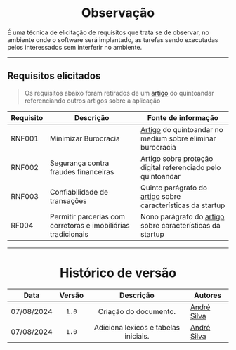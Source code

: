<div style="text-align: center;">

# Observação 

</div>

É uma técnica de elicitação de requisitos que trata se de observar, no ambiente onde o software será implantado, as tarefas sendo executadas pelos interessados sem interferir no ambiente.

---

## Requisitos elicitados

> Os requisitos abaixo foram retirados de um [artigo](https://noticias.quintoandar.com.br/quinto-andar-elimina-burocracia-no-aluguel-e-inicia-compra-e-venda-de-im%C3%B3veis-3f3f03a273ff) do quintoandar referenciando outros artigos sobre a aplicação

| Requisito | Descrição | Fonte de informação |
| --------- | --------- | ------------------- |
| RNF001    | Minimizar Burocracia | [Artigo](https://www.jornaldocomercio.com/_conteudo/marcas_2020/noticias/2020/02/726908-quinto-andar-elimina-burocracia-no-aluguel-e-inicia-teste-para-compra-e-venda-de-imoveis.html) do quintoandar no medium sobre eliminar burocracia |
| RNF002    | Segurança contra fraudes financeiras | [Artigo](https://www.otempo.com.br/opiniao/artigos/imovel-e-cliente-protegidos-1.2303941) sobre proteção digital referenciado pelo quintoandar |
| RNF003    | Confiabilidade de transações | Quinto parágrafo do [artigo](https://www.jornaldocomercio.com/_conteudo/marcas_2020/noticias/2020/02/726908-quinto-andar-elimina-burocracia-no-aluguel-e-inicia-teste-para-compra-e-venda-de-imoveis.html) sobre características da startup |
| RF004     | Permitir parcerias com corretoras e imobiliárias tradicionais | Nono parágrafo do [artigo](https://www.jornaldocomercio.com/_conteudo/marcas_2020/noticias/2020/02/726908-quinto-andar-elimina-burocracia-no-aluguel-e-inicia-teste-para-compra-e-venda-de-imoveis.html) sobre características da startup |

---

<div style="text-align: center;">

# Histórico de versão

</div>

<div style="margin: 0 auto; width: fit-content;">

|    Data    | Versão |              Descrição               | Autores                                                                                                                                                                                      |
|:----------:|:------:|:------------------------------------:|----------------------------------------------------------------------------------------------------------------------------------------------------------------------------------------------|
| 07/08/2024 | `1.0`  |        Criação do documento.         | [André Silva](https://github.com/Hunter104) |
| 07/08/2024 | `1.0`  | Adiciona lexicos e tabelas iniciais. | [André Silva](https://github.com/Hunter104) |

</div>

